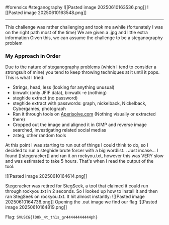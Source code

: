 #forensics #steganography
![[Pasted image 20250610163536.png]]
![[Pasted image 20250610163548.png]]

---

This challenge was rather challenging and took me awhile (fortunately I was on the right path most of the time)
We are given a .jpg and little extra information
Given this, we can assume the challenge to be a steganography problem

### My Approach in Order
Due to the nature of steganography problems (which I tend to consider a strongsuit of mine) you tend to keep throwing techniques at it until it pops.  This is what I tried:
- Strings, head, less (looking for anything unusual)
- binwalk (only JFIF data), binwalk -e (nothing)
- steghide extract (no password)
- steghide extract with passwords: graph, nickelback, Nickelback, Cybergames, photograph
- Ran it through tools on [Aperisolve.com](https://www.aperisolve.com/) (Nothing visually or extracted there)
- Cropped out the image and aligned it in GIMP and reverse image searched, investigating related social medias
- zsteg, other random tools

At this point I was starting to run out of things I could think to do, so I decided to run a steghide brute forcer with a big wordlist... Just incase...
I found [[stegcracker]] and ran it on rockyou.txt, however this was VERY slow and was estimated to take 5 hours.  That's when I read the output of the tool: 

![[Pasted image 20250610164614.png]]

Stegcracker was retired for StegSeek, a tool that claimed it could run through rockyou.txt in 2 seconds.  So I looked up how to install it and then ran StegSeek on rockyou.txt.
It hit almost instantly:
![[Pasted image 20250610164738.png]]
Opening the .out image we find our flag
![[Pasted image 20250610164819.png]]

Flag: `SVUSCG{l00k_4t_th1s_gr44444444444ph}`